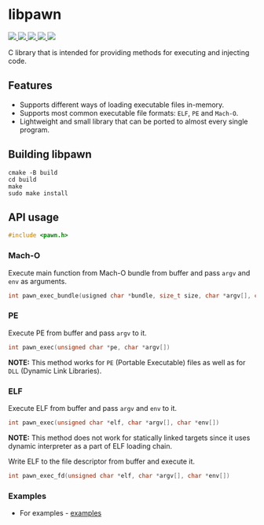 # libpawn

<p>
    <a href="https://entysec.com">
        <img src="https://img.shields.io/badge/developer-EntySec-blue.svg">
    </a>
    <a href="https://github.com/EntySec/libpawn">
        <img src="https://img.shields.io/badge/language-C-grey.svg">
    </a>
    <a href="https://github.com/EntySec/libpawn/forks">
        <img src="https://img.shields.io/github/forks/EntySec/libpawn?color=green">
    </a>
    <a href="https://github.com/EntySec/libpawn/stargazers">
        <img src="https://img.shields.io/github/stars/EntySec/libpawn?color=yellow">
    </a>
    <a href="https://www.codefactor.io/repository/github/EntySec/libpawn">
        <img src="https://www.codefactor.io/repository/github/EntySec/libpawn/badge">
    </a>
</p>

C library that is intended for providing methods for executing and injecting code.

## Features

* Supports different ways of loading executable files in-memory.
* Supports most common executable file formats: `ELF`, `PE` and `Mach-O`.
* Lightweight and small library that can be ported to almost every single program.

## Building libpawn

```shell
cmake -B build
cd build
make
sudo make install
```

## API usage

```c
#include <pawn.h>
```

### Mach-O

Execute main function from Mach-O bundle from buffer and pass `argv` and `env` as arguments.

```c
int pawn_exec_bundle(usigned char *bundle, size_t size, char *argv[], char *env[]);
```

### PE

Execute PE from buffer and pass `argv` to it.

```c
int pawn_exec(unsigned char *pe, char *argv[])
```

**NOTE:** This method works for `PE` (Portable Executable) files as well as for `DLL` (Dynamic Link Libraries).

### ELF

Execute ELF from buffer and pass `argv` and `env` to it.

```c
int pawn_exec(unsigned char *elf, char *argv[], char *env[])
```

**NOTE:** This method does not work for statically linked targets since it uses dynamic interpreter as a part of ELF loading chain.

Write ELF to the file descriptor from buffer and execute it.

```c
int pawn_exec_fd(unsigned char *elf, char *argv[], char *env[])
```

### Examples

* For examples - [examples](https://github.com/EntySec/libpawn/tree/main/examples)

